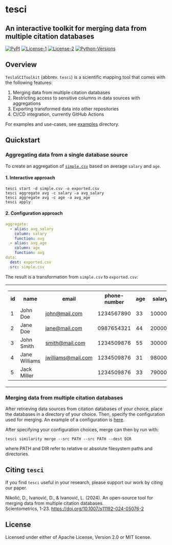 # tesci

## An interactive toolkit for merging data from multiple citation databases

[![PyPI](https://img.shields.io/pypi/v/tesci.svg)](https://pypi.org/project/tesci/)
[![License-1]( https://img.shields.io/badge/License-Apache-blue.svg)](https://img.shields.io/badge/License-Apache-blue.svg)
[![License-2]( https://img.shields.io/badge/License-MIT-green.svg)](https://img.shields.io/badge/License-MIT-green.svg)
[![Python-Versions](https://img.shields.io/pypi/pyversions/tesci.svg)](https://img.shields.io/pypi/pyversions/tesci.svg)

## Overview

`TeslaSCIToolkit` (abbrev. `tesci`) is a scientific mapping tool that comes with the following features:

 1. Merging data from multiple citation databases
 2. Restricting access to sensitive columns in data sources with aggregations
 3. Exporting transformed data into other repositories
 4. CI/CD integration, currently GitHub Actions

For examples and use-cases, see [examples](examples/) directory.

## Quickstart

### Aggregating data from a single database source

To create an aggregation of [`simple.csv`](examples/simple/simple.csv) based on average `salary` and `age`.

#### 1. Interactive approach

```properties
tesci start -d simple.csv -o exported.csv​
tesci aggregate avg -c salary -a avg_salary​
tesci aggregate avg -c age -a avg_age​
tesci apply​
```

#### 2. Configuration approach

```yml
aggregate:​
  - alias: avg_salary​
    column: salary​
    function: avg​
  - alias: avg_age​
    column: age​
    function: avg​
data:​
  dest: exported.csv​
  src: simple.csv
```

The result is a transformation from `simple.csv` to `exported.csv`:

| | | |
|--|--|--|
|<table> <tr><th>id</th><th>name</th><th>email</th><th>phone-number</th><th>age</th><th>salary</th></tr><tr><td>1</td><td>John Doe</td><td>john@mail.com</td><td>1234567890</td><td>33</td><td>100000</td></tr><tr><td>2</td><td>Jane Doe</td><td>jane@mail.com</td><td>0987654321</td><td>44</td><td>200000</td></tr><tr><td>3</td><td>John Smith</td><td>smith@mail.com</td><td>1234509876</td><td>55</td><td>300000</td></tr><tr><td>4</td><td>Jane Williams</td><td>jwilliams@mail.com</td><td>1234509876</td><td>31</td><td>98000</td></tr><tr><td>5</td><td>Jack Miller</td><td></td><td>1234509876</td><td>33</td><td>79000</td></tr> </table>|&rarr;|<table> <tr><th>avg_salary</th><th>avg_age</th></tr><tr><td>155400.0</td><td>39.2</td></tr> </table>|

### Merging data from multiple citation databases

After retrieving data sources from citation databases of your choice, place the databases in a directory of your choice.
Then, specify the configuration used for merging. An example of a configuration is [here](examples/bibliometric-study/config.yml).

After specifying your configuration choices, merge can then by run with:

`tesci similarity merge --src PATH --src PATH --dest DIR`

where PATH and DIR refer to relative or absolute filesystem paths and directories.

## Citing `tesci`

If you find `tesci` useful in your research, please support our work by citing our paper.

Nikolić, D., Ivanović, D., & Ivanović, L. (2024).
An open-source tool for merging data from multiple citation databases.\
Scientometrics, 1-23.
https://doi.org/10.1007/s11192-024-05076-2

## License

Licensed under either of Apache License, Version 2.0 or MIT license.
